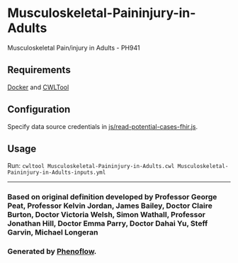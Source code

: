 # Musculoskeletal-Paininjury-in-Adults

Musculoskeletal Pain/injury in Adults - PH941

## Requirements

[Docker](https://docs.docker.com/install/) and [CWLTool](https://github.com/common-workflow-language/cwltool#install)

## Configuration

Specify data source credentials in [js/read-potential-cases-fhir.js](js/read-potential-cases-fhir.js).

## Usage

Run: `cwltool Musculoskeletal-Paininjury-in-Adults.cwl Musculoskeletal-Paininjury-in-Adults-inputs.yml`

***

### Based on original definition developed by Professor George Peat, Professor Kelvin Jordan, James Bailey, Doctor Claire Burton, Doctor Victoria Welsh, Simon Wathall, Professor Jonathan Hill, Doctor Emma Parry, Doctor Dahai Yu, Steff Garvin, Michael Longeran
### Generated by [Phenoflow](https://kclhi.org/phenoflow).
